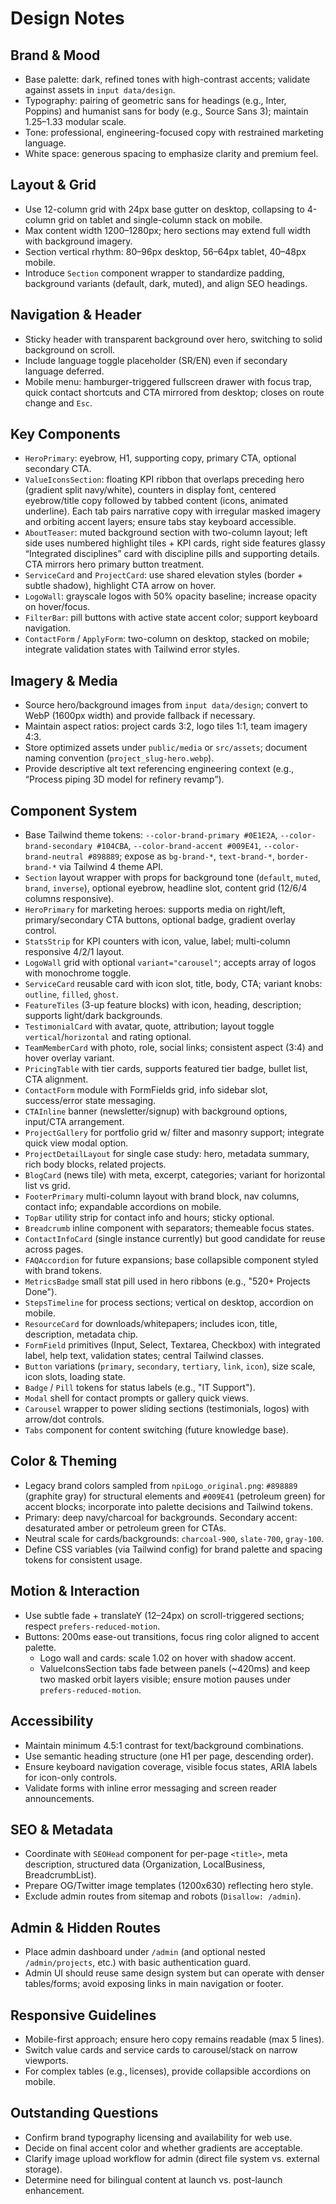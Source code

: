 # Design Notes

## Brand & Mood
- Base palette: dark, refined tones with high-contrast accents; validate against assets in `input data/design`.
- Typography: pairing of geometric sans for headings (e.g., Inter, Poppins) and humanist sans for body (e.g., Source Sans 3); maintain 1.25–1.33 modular scale.
- Tone: professional, engineering-focused copy with restrained marketing language.
- White space: generous spacing to emphasize clarity and premium feel.

## Layout & Grid
- Use 12-column grid with 24px base gutter on desktop, collapsing to 4-column grid on tablet and single-column stack on mobile.
- Max content width 1200–1280px; hero sections may extend full width with background imagery.
- Section vertical rhythm: 80–96px desktop, 56–64px tablet, 40–48px mobile.
- Introduce `Section` component wrapper to standardize padding, background variants (default, dark, muted), and align SEO headings.

## Navigation & Header
- Sticky header with transparent background over hero, switching to solid background on scroll.
- Include language toggle placeholder (SR/EN) even if secondary language deferred.
- Mobile menu: hamburger-triggered fullscreen drawer with focus trap, quick contact shortcuts and CTA mirrored from desktop; closes on route change and `Esc`.

## Key Components
- `HeroPrimary`: eyebrow, H1, supporting copy, primary CTA, optional secondary CTA.
- `ValueIconsSection`: floating KPI ribbon that overlaps preceding hero (gradient split navy/white), counters in display font, centered eyebrow/title copy followed by tabbed content (icons, animated underline). Each tab pairs narrative copy with irregular masked imagery and orbiting accent layers; ensure tabs stay keyboard accessible.
- `AboutTeaser`: muted background section with two-column layout; left side uses numbered highlight tiles + KPI cards, right side features glassy “Integrated disciplines” card with discipline pills and supporting details. CTA mirrors hero primary button treatment.
- `ServiceCard` and `ProjectCard`: use shared elevation styles (border + subtle shadow), highlight CTA arrow on hover.
- `LogoWall`: grayscale logos with 50% opacity baseline; increase opacity on hover/focus.
- `FilterBar`: pill buttons with active state accent color; support keyboard navigation.
- `ContactForm` / `ApplyForm`: two-column on desktop, stacked on mobile; integrate validation states with Tailwind error styles.

## Imagery & Media
- Source hero/background images from `input data/design`; convert to WebP (1600px width) and provide fallback if necessary.
- Maintain aspect ratios: project cards 3:2, logo tiles 1:1, team imagery 4:3.
- Store optimized assets under `public/media` or `src/assets`; document naming convention (`project_slug-hero.webp`).
- Provide descriptive alt text referencing engineering context (e.g., “Process piping 3D model for refinery revamp”).

## Component System
- Base Tailwind theme tokens: `--color-brand-primary #0E1E2A`, `--color-brand-secondary #104CBA`, `--color-brand-accent #009E41`, `--color-brand-neutral #898889`; expose as `bg-brand-*`, `text-brand-*`, `border-brand-*` via Tailwind 4 theme API.
- `Section` layout wrapper with props for background tone (`default`, `muted`, `brand`, `inverse`), optional eyebrow, headline slot, content grid (12/6/4 columns responsive).
- `HeroPrimary` for marketing heroes: supports media on right/left, primary/secondary CTA buttons, optional badge, gradient overlay control.
- `StatsStrip` for KPI counters with icon, value, label; multi-column responsive 4/2/1 layout.
- `LogoWall` grid with optional `variant="carousel"`; accepts array of logos with monochrome toggle.
- `ServiceCard` reusable card with icon slot, title, body, CTA; variant knobs: `outline`, `filled`, `ghost`.
- `FeatureTiles` (3-up feature blocks) with icon, heading, description; supports light/dark backgrounds.
- `TestimonialCard` with avatar, quote, attribution; layout toggle `vertical`/`horizontal` and rating optional.
- `TeamMemberCard` with photo, role, social links; consistent aspect (3:4) and hover overlay variant.
- `PricingTable` with tier cards, supports featured tier badge, bullet list, CTA alignment.
- `ContactForm` module with FormFields grid, info sidebar slot, success/error state messaging.
- `CTAInline` banner (newsletter/signup) with background options, input/CTA arrangement.
- `ProjectGallery` for portfolio grid w/ filter and masonry support; integrate quick view modal option.
- `ProjectDetailLayout` for single case study: hero, metadata summary, rich body blocks, related projects.
- `BlogCard` (news tile) with meta, excerpt, categories; variant for horizontal list vs grid.
- `FooterPrimary` multi-column layout with brand block, nav columns, contact info; expandable accordions on mobile.
- `TopBar` utility strip for contact info and hours; sticky optional.
- `Breadcrumb` inline component with separators; themeable focus states.
- `ContactInfoCard` (single instance currently) but good candidate for reuse across pages.
- `FAQAccordion` for future expansions; base collapsible component styled with brand tokens.
- `MetricsBadge` small stat pill used in hero ribbons (e.g., "520+ Projects Done").
- `StepsTimeline` for process sections; vertical on desktop, accordion on mobile.
- `ResourceCard` for downloads/whitepapers; includes icon, title, description, metadata chip.
- `FormField` primitives (Input, Select, Textarea, Checkbox) with integrated label, help text, validation states; central Tailwind classes.
- `Button` variations (`primary`, `secondary`, `tertiary`, `link`, `icon`), size scale, icon slots, loading state.
- `Badge` / `Pill` tokens for status labels (e.g., "IT Support").
- `Modal` shell for contact prompts or gallery quick views.
- `Carousel` wrapper to power sliding sections (testimonials, logos) with arrow/dot controls.
- `Tabs` component for content switching (future knowledge base).
## Color & Theming
- Legacy brand colors sampled from `npiLogo_original.png`: `#898889` (graphite gray) for structural elements and `#009E41` (petroleum green) for accent blocks; incorporate into palette decisions and Tailwind tokens.
- Primary: deep navy/charcoal for backgrounds. Secondary accent: desaturated amber or petroleum green for CTAs.
- Neutral scale for cards/backgrounds: `charcoal-900`, `slate-700`, `gray-100`.
- Define CSS variables (via Tailwind config) for brand palette and spacing tokens for consistent usage.

## Motion & Interaction
- Use subtle fade + translateY (12–24px) on scroll-triggered sections; respect `prefers-reduced-motion`.
- Buttons: 200ms ease-out transitions, focus ring color aligned to accent palette.
  - Logo wall and cards: scale 1.02 on hover with shadow accent.
  - ValueIconsSection tabs fade between panels (~420ms) and keep two masked orbit layers visible; ensure motion pauses under `prefers-reduced-motion`.

## Accessibility
- Maintain minimum 4.5:1 contrast for text/background combinations.
- Use semantic heading structure (one H1 per page, descending order).
- Ensure keyboard navigation coverage, visible focus states, ARIA labels for icon-only controls.
- Validate forms with inline error messaging and screen reader announcements.

## SEO & Metadata
- Coordinate with `SEOHead` component for per-page `<title>`, meta description, structured data (Organization, LocalBusiness, BreadcrumbList).
- Prepare OG/Twitter image templates (1200x630) reflecting hero style.
- Exclude admin routes from sitemap and robots (`Disallow: /admin`).

## Admin & Hidden Routes
- Place admin dashboard under `/admin` (and optional nested `/admin/projects`, etc.) with basic authentication guard.
- Admin UI should reuse same design system but can operate with denser tables/forms; avoid exposing links in main navigation or footer.

## Responsive Guidelines
- Mobile-first approach; ensure hero copy remains readable (max 5 lines).
- Switch value cards and service cards to carousel/stack on narrow viewports.
- For complex tables (e.g., licenses), provide collapsible accordions on mobile.

## Outstanding Questions
- Confirm brand typography licensing and availability for web use.
- Decide on final accent color and whether gradients are acceptable.
- Clarify image upload workflow for admin (direct file system vs. external storage).
- Determine need for bilingual content at launch vs. post-launch enhancement.
